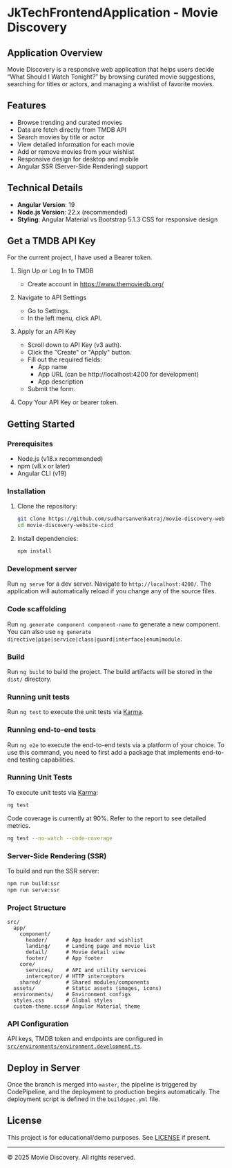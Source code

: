 # JkTechFrontendApplication - Movie Discovery

## Application Overview

Movie Discovery is a responsive web application that helps users decide “What Should I Watch Tonight?” by browsing curated movie suggestions, searching for titles or actors, and managing a wishlist of favorite movies.

## Features

- Browse trending and curated movies
- Data are fetch directly from TMDB API
- Search movies by title or actor
- View detailed information for each movie
- Add or remove movies from your wishlist
- Responsive design for desktop and mobile
- Angular SSR (Server-Side Rendering) support

## Technical Details

- **Angular Version**: 19
- **Node.js Version**: 22.x (recommended)
- **Styling**: Angular Material vs Bootstrap 5.1.3 CSS for responsive design

## Get a TMDB API Key 
For the current project, I have used a Bearer token.


1. Sign Up or Log In to TMDB
    - Create account in https://www.themoviedb.org/

2. Navigate to API Settings
    - Go to Settings.
    - In the left menu, click API.

3. Apply for an API Key
    - Scroll down to API Key (v3 auth).
    - Click the "Create" or "Apply" button.
    - Fill out the required fields:
        - App name
        - App URL (can be http://localhost:4200 for development)
        - App description
    - Submit the form.

4. Copy Your API Key or bearer token.

## Getting Started

### Prerequisites

- Node.js (v18.x recommended)
- npm (v8.x or later)
- Angular CLI (v19)

### Installation

1. Clone the repository:
    ```sh
    git clone https://github.com/sudharsanvenkatraj/movie-discovery-website
    cd movie-discovery-website-cicd
    ```

2. Install dependencies:
    ```sh
    npm install
    ```

### Development server

Run `ng serve` for a dev server. Navigate to `http://localhost:4200/`. The application will automatically reload if you change any of the source files.

### Code scaffolding

Run `ng generate component component-name` to generate a new component. You can also use `ng generate directive|pipe|service|class|guard|interface|enum|module`.

### Build

Run `ng build` to build the project. The build artifacts will be stored in the `dist/` directory.

### Running unit tests

Run `ng test` to execute the unit tests via [Karma](https://karma-runner.github.io).

### Running end-to-end tests

Run `ng e2e` to execute the end-to-end tests via a platform of your choice. To use this command, you need to first add a package that implements end-to-end testing capabilities.

### Running Unit Tests

To execute unit tests via [Karma](https://karma-runner.github.io):

```sh
ng test
```

Code coverage is currently at 90%. Refer to the report to see detailed metrics.

```sh
ng test --no-watch --code-coverage
```


### Server-Side Rendering (SSR)

To build and run the SSR server:

```sh
npm run build:ssr
npm run serve:ssr
```

### Project Structure

```
src/
  app/
    component/
      header/      # App header and wishlist
      landing/     # Landing page and movie list
      detail/      # Movie detail view
      footer/      # App footer
    core/
      services/    # API and utility services
      interceptor/ # HTTP interceptors
    shared/        # Shared modules/components
  assets/          # Static assets (images, icons)
  environments/    # Environment configs
  styles.css       # Global styles
  custom-theme.scss# Angular Material theme
```

### API Configuration

API keys, TMDB token and endpoints are configured in [`src/environments/environment.development.ts`](src/environments/environment.development.ts).



## Deploy in Server

Once the branch is merged into `master`, the pipeline is triggered by CodePipeline, and the deployment to production begins automatically. The deployment script is defined in the `buildspec.yml` file.

## License

This project is for educational/demo purposes. See [LICENSE](LICENSE) if present.

---



© 2025 Movie Discovery. All rights reserved.